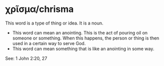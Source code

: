 # χρῖσμα/chrisma 
This word is a type of thing or idea. It is a noun. 

* This word can mean an anointing. This is the act of pouring oil on someone or something. When this happens, the person or thing is then used in a certain way to serve God. 
* This word can mean something that is like an anointing in some way. 

See: 1 John 2:20, 27
